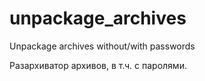 # unpackage_archives
Unpackage archives without/with passwords

Разархиватор архивов, в т.ч. с паролями.
